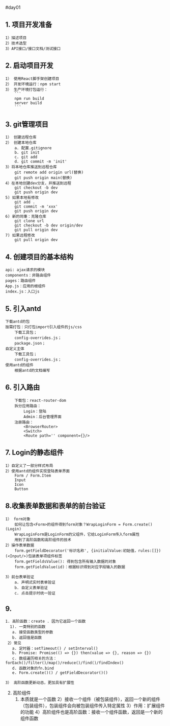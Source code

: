 #day01
## 1. 项目开发准备
    1）描述项目
    2）技术选型
    3）API接口/接口文档/测试接口

## 2. 启动项目开发
    1） 使用React脚手架创建项目
    2） 开发环境运行：npm start
    3） 生产环境打包运行：
        ```
        npm run build      
        server build
        ```

## 3. git管理项目
    1） 创建远程仓库
    2） 创建本地仓库
        a. 配置.gitignore
        b. git init
        c. git add
        d. git commit -m 'init'
    3）将本地仓库推送到远程仓库
        git remote add origin url(替换)
        git push origin main(替换)
    4）在本地创建dev分支，并推送到远程
        git checkout -b dev
        git push origin dev
    5) 如果本地有修改
        git add .
        git commit -m 'xxx'
        git push origin dev
    6) 新的同事：克隆仓库
        git clone url
        git checkout -b dev origin/dev
        git pull origin dev
    7) 如果远程修改
        git pull origin dev

## 4. 创建项目的基本结构
    api: ajax请求的模块
    components：非路由组件
    pages：路由组件
    App.js：应用的根组件
    index.js：入口js

## 5. 引入antd
    下载antd的包
    按需打包：只打包import引入组件的js/css
        下载工具包；
        config-overrides.js；
        package.json；
    自定义主体
        下载工具包；
        config-overrides.js；
    使用antd的组件
        根据antd的文档编写

## 6. 引入路由
        下载包：react-router-dom
        拆分应用路由：
            Login：登陆
            Admin：后台管理界面
        注册路由：
            <BrowserRouter>
            <Switch>
            <Route path='' component={}/>

## 7. Login的静态组件
    1）自定义了一部分样式布局
    2）使用antd的组件实现登陆表单界面
        Form / Form.Item
        Input
        Icon
        Button
    
## 8.收集表单数据和表单的前台验证
    1） form对象
        如何让包含<Form>的组件得到form对象？WrapLoginForm = Form.create()(Login)
        WrapLoginForm是LoginForm的父组件，它给LoginForm传入form属性
        用到了高阶函数和高阶组件的技术
    2）操作表单数据
        form.getFieldDecorator('标识名称', {initialValue:初始值，rules:[]})(<Input/>)包装表单项组件标签
        form.getFieldsValue(): 得到包含所有输入数据的对象
        form.getFieldValue(id)：根据标识得到对应字段输入的数据

    3）前台表单验证
        a. 声明式实时表单验证
        b. 自定义表单验证
        c. 点击提示时统一验证
            
## 9. 
    1. 高阶函数：create . 因为它返回一个函数
      1). 一类特别的函数
       a. 接受函数类型的参数
       b. 返回值是函数
     2）常见
       a. 定时器：setTimeout() / setInterval()
       b. Promise: Promise(() => {}) then(value => {}, reason => {})
       c. 数组遍历相关的方法：forEach()/filter()/map()/reduce()/find()/findIndex()
       d. 函数对象的fn.bind
       e. Form.create()() / getFieldDecorator()()

    3） 高阶函数更新动态，更加具有扩展性

   2. 高阶组件
      1) 本质就是一个函数
      2）接收一个组件（被包装组件），返回一个新的组件（包装组件），包装组件会向被包装组件传入特定属性
      3）作用：扩展组件的功能
      4）高阶组件也是高阶函数：接收一个组件函数，返回是一个新的组件函数


